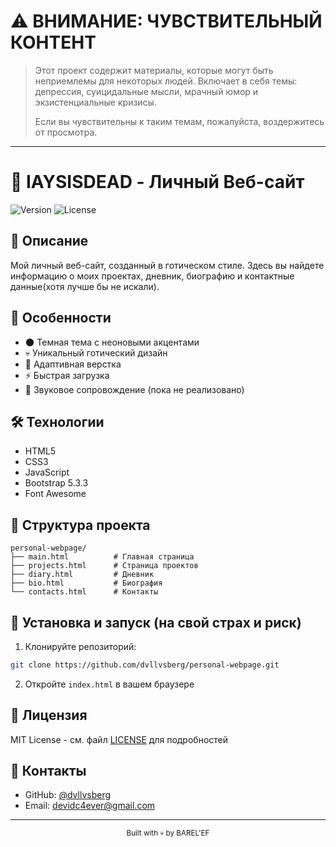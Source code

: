# ⚠️ ВНИМАНИЕ: ЧУВСТВИТЕЛЬНЫЙ КОНТЕНТ

> Этот проект содержит материалы, которые могут быть неприемлемы для некоторых людей. 
> Включает в себя темы: депрессия, суицидальные мысли, мрачный юмор и экзистенциальные кризисы.
> 
> Если вы чувствительны к таким темам, пожалуйста, воздержитесь от просмотра.
> 

---

# 🖤 IAYSISDEAD - Личный Веб-сайт

![Version](https://img.shields.io/badge/version-1.0.0-black.svg?style=for-the-badge&logo=github&colorB=red)
![License](https://img.shields.io/badge/license-MIT-black.svg?style=for-the-badge&colorB=red)

## 📜 Описание

Мой личный веб-сайт, созданный в готическом стиле. Здесь вы найдете информацию о моих проектах, дневник, биографию и контактные данные(хотя лучше бы не искали).

## 🎨 Особенности

- 🌑 Темная тема с неоновыми акцентами
- 💀 Уникальный готический дизайн
- 📱 Адаптивная верстка
- ⚡ Быстрая загрузка
- 🎵 Звуковое сопровождение (пока не реализовано)

## 🛠 Технологии

- HTML5
- CSS3
- JavaScript
- Bootstrap 5.3.3
- Font Awesome

## 📂 Структура проекта

```
personal-webpage/
├── main.html          # Главная страница
├── projects.html      # Страница проектов
├── diary.html         # Дневник
├── bio.html           # Биография
└── contacts.html      # Контакты
```

## 🚀 Установка и запуск (на свой страх и риск)

1. Клонируйте репозиторий:
```bash
git clone https://github.com/dvllvsberg/personal-webpage.git
```

2. Откройте `index.html` в вашем браузере

## 📝 Лицензия

MIT License - см. файл [LICENSE](LICENSE) для подробностей

## 👻 Контакты

- GitHub: [@dvllvsberg](https://github.com/dvllvsberg)
- Email: devidc4ever@gmail.com

---

<div align="center">
  <sub>Built with 💀 by BAREL'EF</sub>
</div>
